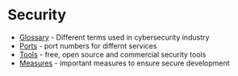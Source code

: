 # Security

* [Glossary](./glossary.md) - Different terms used in cybersecurity industry
* [Ports](./ports.md) - port numbers for differnt services
* [Tools](./tools.md) - free, open source and commercial security tools
* [Measures](./measures.md) - important measures to ensure secure development
